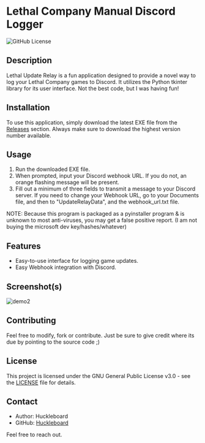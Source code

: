 # Lethal Company Manual Discord Logger

![GitHub License](https://img.shields.io/badge/license-GPL--3.0-blue)

## Description

Lethal Update Relay is a fun application designed to provide a novel way to log your Lethal Company games to Discord. It utilizes the Python tkinter library for its user interface. Not the best code, but I was having fun!

## Installation

To use this application, simply download the latest EXE file from the [Releases](https://github.com/Huckleboard/LethalUpdateRelay/releases) section. Always make sure to download the highest version number available.

## Usage

1. Run the downloaded EXE file.
2. When prompted, input your Discord webhook URL. If you do not, an orange flashing message will be present.
3. Fill out a minimum of three fields to transmit a message to your Discord server.
If you need to change your Webhook URL, go to your Documents file, and then to "UpdateRelayData", and the webhook_url.txt file.

NOTE: Because this program is packaged as a pyinstaller program & is unknown to most anti-viruses, you may get a false positive report. (I am not buying the microsoft dev key/hashes/whatever)

## Features

- Easy-to-use interface for logging game updates.
- Easy Webhook integration with Discord.

## Screenshot(s)
![demo2](https://github.com/Huckleboard/LethalUpdateRelay/assets/135296063/6c2f50c2-2ba2-450b-a460-cbccb87c0cdd)

## Contributing

Feel free to modify, fork or contribute. Just be sure to give credit where its due by pointing to the source code ;)

## License

This project is licensed under the GNU General Public License v3.0 - see the [LICENSE](LICENSE) file for details.

## Contact

- Author: Huckleboard
- GitHub: [Huckleboard](https://github.com/Huckleboard)

Feel free to reach out.

